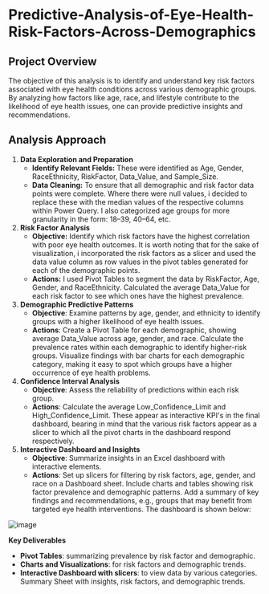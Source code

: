 # Predictive-Analysis-of-Eye-Health-Risk-Factors-Across-Demographics
## Project Overview
The objective of this analysis is to identify and understand key risk factors associated with eye health conditions across various demographic groups. By analyzing how factors like age, race, and lifestyle contribute to the likelihood of eye health issues, one can provide predictive insights and recommendations.
## Analysis Approach
1. **Data Exploration and Preparation**
   - **Identify Relevant Fields:** These were identified as Age, Gender, RaceEthnicity, RiskFactor, Data_Value, and Sample_Size.
   - **Data Cleaning:** To ensure that all demographic and risk factor data points were complete. Where there were null values, i decided to replace these with the median values of the respective columns within Power Query. I also categorized age groups for more granularity in the form: 18–39, 40–64, etc.
2. **Risk Factor Analysis**
   - **Objective:** Identify which risk factors have the highest correlation with poor eye health outcomes. It is worth noting that for the sake of visualization, i incorporated the risk factors as a slicer and used the data value column as row values in the pivot tables generated for each of the demographic points.
   - **Actions:**
I used Pivot Tables to segment the data by RiskFactor, Age, Gender, and RaceEthnicity.
Calculated the average Data_Value for each risk factor to see which ones have the highest prevalence.
3. **Demographic Predictive Patterns**
   - **Objective**: Examine patterns by age, gender, and ethnicity to identify groups with a higher likelihood of eye health issues.
   - **Actions**:
Create a Pivot Table for each demographic, showing average Data_Value across age, gender, and race.
Calculate the prevalence rates within each demographic to identify higher-risk groups.
Visualize findings with bar charts for each demographic category, making it easy to spot which groups have a higher occurrence of eye health problems.
4.  **Confidence Interval Analysis**
    - **Objective**: Assess the reliability of predictions within each risk group.
    - **Actions**:
Calculate the average Low_Confidence_Limit and High_Confidence_Limit. These appear as interactive KPI's in the final dashboard, bearing in mind that the various risk factors appear as a slicer to which all the pivot charts in the dashboard respond respectively.
5. **Interactive Dashboard and Insights**
    - **Objective**: Summarize insights in an Excel dashboard with interactive elements.
    - **Actions**:
Set up slicers for filtering by risk factors, age, gender, and race on a Dashboard sheet.
Include charts and tables showing risk factor prevalence and demographic patterns.
Add a summary of key findings and recommendations, e.g., groups that may benefit from targeted eye health interventions.
The dashboard is shown below:

														
														
														
														
														
														
														
														
														
														
														
														
														
														
														
														
														
														
														
														
														
														
														
														
														
														
														
														
														
![image](https://github.com/user-attachments/assets/7192c54e-a8e7-4867-9ea4-1d6ef82cf4c8)

**Key Deliverables**
  - **Pivot Tables**: summarizing prevalence by risk factor and demographic.
  - **Charts and Visualizations**: for risk factors and demographic trends.
  - **Interactive Dashboard with slicers**: to view data by various categories.
Summary Sheet with insights, risk factors, and demographic trends.
